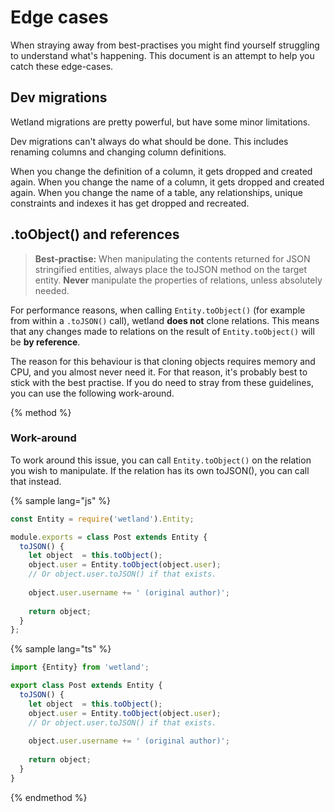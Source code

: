 # Edge cases
When straying away from best-practises you might find yourself struggling to understand what's happening.
This document is an attempt to help you catch these edge-cases.

## Dev migrations
Wetland migrations are pretty powerful, but have some minor limitations.

Dev migrations can't always do what should be done. This includes renaming columns and changing column definitions.

When you change the definition of a column, it gets dropped and created again.
When you change the name of a column, it gets dropped and created again.
When you change the name of a table, any relationships, unique constraints and indexes it has get dropped and recreated.

## .toObject() and references
> **Best-practise:**
> When manipulating the contents returned for JSON stringified entities, always place the toJSON
> method on the target entity. __Never__ manipulate the properties of relations, unless absolutely needed.

For performance reasons, when calling `Entity.toObject()` (for example from within a `.toJSON()` call),
wetland **does not** clone relations.
This means that any changes made to relations on the result of `Entity.toObject()` will be **by reference**.

The reason for this behaviour is that cloning objects requires memory and CPU, and you almost never need it.
For that reason, it's probably best to stick with the best practise.
If you do need to stray from these guidelines, you can use the following work-around.

{% method %}
### Work-around
To work around this issue, you can call `Entity.toObject()` on the relation you wish to manipulate.
If the relation has its own toJSON(), you can call that instead.

{% sample lang="js" %}
```js
const Entity = require('wetland').Entity;

module.exports = class Post extends Entity {
  toJSON() {
    let object  = this.toObject();
    object.user = Entity.toObject(object.user);
    // Or object.user.toJSON() if that exists.
    
    object.user.username += ' (original author)';
    
    return object;
  }
};
```

{% sample lang="ts" %}
```js
import {Entity} from 'wetland';

export class Post extends Entity {
  toJSON() {
    let object  = this.toObject();
    object.user = Entity.toObject(object.user);
    // Or object.user.toJSON() if that exists.
    
    object.user.username += ' (original author)';
    
    return object;
  }
}
```
{% endmethod %}
